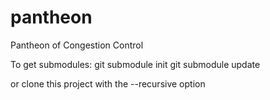 # pantheon
Pantheon of Congestion Control

To get submodules:
git submodule init
git submodule update

or clone this project with the --recursive option
